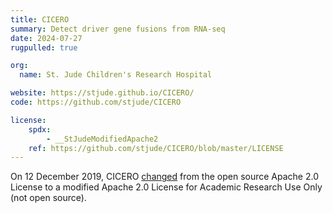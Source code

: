```yaml
---
title: CICERO
summary: Detect driver gene fusions from RNA-seq
date: 2024-07-27
rugpulled: true

org:
  name: St. Jude Children's Research Hospital

website: https://stjude.github.io/CICERO/
code: https://github.com/stjude/CICERO

license:
    spdx:
        - __StJudeModifiedApache2
    ref: https://github.com/stjude/CICERO/blob/master/LICENSE
---
```

On 12 December 2019, CICERO [changed](https://github.com/stjude/CICERO/commit/0589da0d71a914cac11e8b51cc2f11737fdc722e) from the open source Apache 2.0 License to a modified Apache 2.0 License for Academic Research Use Only (not open source).
